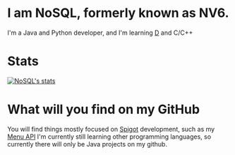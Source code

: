 # I am NoSQL, formerly known as NV6.
I'm a Java and Python developer, and I'm learning [D](https://dlang.org/) and C/C++

# Stats
[![NoSQL's stats](https://github-readme-stats.vercel.app/api?username=nosequel)](https://github.com/anuraghazra/github-readme-stats)

# What will you find on my GitHub
You will find things mostly focused on [Spigot](https://www.spigotmc.org/) development, such as my [Menu API](https://github.com/NoSequel/Katakuna)
I'm currently still learning other programming languages, so currently there will only be Java projects on my github. 
